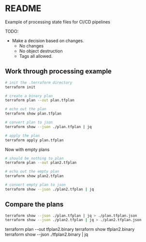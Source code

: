 # README
Example of processing state files for CI/CD pipelines 

TODO:
* Make a decision based on changes. 
    * No changes
    * No object destruction
    * Tags all allowed.
## Work through processing example

```sh
# init the .terraform directory
terraform init        

# create a binary plan
terraform plan --out plan.tfplan 

# echo out the plan
terraform show plan.tfplan 

# convert plan to json
terraform show --json ./plan.tfplan | jq 

# apply the plan
terraform apply plan.tfplan
```

Now with empty plans
```sh
# should be nothing to plan
terraform plan --out plan2.tfplan

# echo out the empty plan
terraform show plan2.tfplan 

# convert empty plan to json
terraform show --json ./plan2.tfplan | jq 

```

## Compare the plans    
```sh
terraform show --json ./plan.tfplan | jq > ./plan.tfplan.json
terraform show --json ./plan2.tfplan | jq > ./plan2.tfplan.json           
```


terraform plan --out tfplan2.binary 
terraform show tfplan2.binary   
terraform show --json ./tfplan2.binary | jq 

